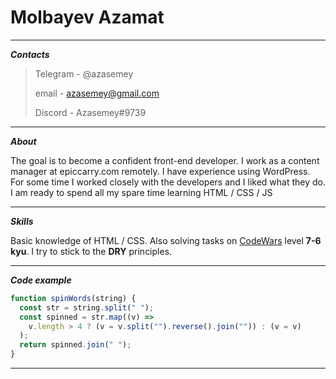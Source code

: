 # Molbayev Azamat

---

**_Contacts_**

> Telegram - @azasemey
>
> email - azasemey@gmail.com
>
> Discord - Azasemey#9739

---

**_About_**

The goal is to become a confident front-end developer.
I work as a content manager at epiccarry.com remotely. I have experience using WordPress. For some time I worked closely with the developers and I liked what they do. I am ready to spend all my spare time learning HTML / CSS / JS

---

**_Skills_**

Basic knowledge of HTML / CSS. Also solving tasks on [CodeWars](https://www.codewars.com/users/Azasemey/) level **7-6 kyu**. I try to stick to the **DRY** principles.

---

**_Code example_**

```javascript
function spinWords(string) {
  const str = string.split(" ");
  const spinned = str.map((v) =>
    v.length > 4 ? (v = v.split("").reverse().join("")) : (v = v)
  );
  return spinned.join(" ");
}
```

---
